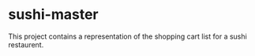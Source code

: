 # sushi-master
This project contains a representation of the shopping cart list for a sushi restaurent.
